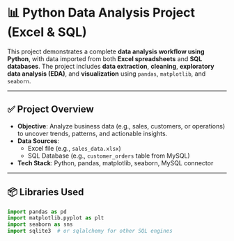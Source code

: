 # 📊 Python Data Analysis Project (Excel & SQL)

This project demonstrates a complete **data analysis workflow using Python**, with data imported from both **Excel spreadsheets** and **SQL databases**. The project includes **data extraction**, **cleaning**, **exploratory data analysis (EDA)**, and **visualization** using `pandas`, `matplotlib`, and `seaborn`.

---

## ✅ Project Overview

- **Objective**: Analyze business data (e.g., sales, customers, or operations) to uncover trends, patterns, and actionable insights.
- **Data Sources**: 
  - Excel file (e.g., `sales_data.xlsx`)
  - SQL Database (e.g., `customer_orders` table from MySQL)
- **Tech Stack**: Python, pandas, matplotlib, seaborn, MySQL connector

---

## 📦 Libraries Used

```python
import pandas as pd
import matplotlib.pyplot as plt
import seaborn as sns
import sqlite3  # or sqlalchemy for other SQL engines


